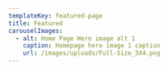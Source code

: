 ```yaml
---
templateKey: featured-page
title: Featured
carouselImages:
  - alt: Home Page Hero image alt 1
    caption: Homepage hero image 1 caption
    url: /images/uploads/Full-Size_3X4.png
---
```

